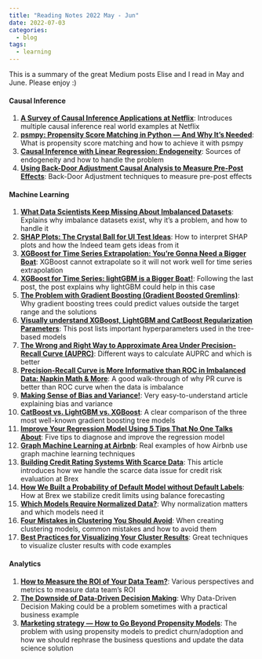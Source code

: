 ```yaml
---
title: "Reading Notes 2022 May - Jun"
date: 2022-07-03
categories:
  - blog
tags:
  - learning
---
```


This is a summary of the great Medium posts Elise and I read in May and June. Please enjoy :)  

#### Causal Inference
1. [**A Survey of Causal Inference Applications at Netflix**](https://netflixtechblog.com/a-survey-of-causal-inference-applications-at-netflix-b62d25175e6f): Introduces multiple causal inference real world examples at Netflix  
2. [**psmpy: Propensity Score Matching in Python — And Why It’s Needed**](https://towardsdatascience.com/psmpy-propensity-score-matching-in-python-a3e0cd4d2631): What is propensity score matching and how to achieve it with psmpy  
3. [**Causal Inference with Linear Regression: Endogeneity**](https://towardsdatascience.com/causal-inference-with-linear-regression-endogeneity-9d9492663bac): Sources of endogeneity and how to handle the problem  
4. [**Using Back-Door Adjustment Causal Analysis to Measure Pre-Post Effects**](https://xiarongcui.medium.com/using-back-door-adjustment-causal-analysis-to-measure-pre-post-effects-ca5d73b65d87): Back-Door Adjustment techniques to measure pre-post effects  

#### Machine Learning
1. [**What Data Scientists Keep Missing About Imbalanced Datasets**](https://medium.com/mlearning-ai/what-data-scientists-keep-missing-about-imbalanced-datasets-d1f10e808297): Explains why imbalance datasets exist, why it’s a problem, and how to handle it  
2. [**SHAP Plots: The Crystal Ball for UI Test Ideas**](https://medium.com/indeed-engineering/shap-plots-the-crystal-ball-for-ui-test-ideas-121838d917f5): How to interpret SHAP plots and how the Indeed team gets ideas from it  
3. [**XGBoost for Time Series Extrapolation: You’re Gonna Need a Bigger Boat**](​​https://towardsdatascience.com/xgboost-for-time-series-youre-gonna-need-a-bigger-boat-9d329efa6814): XGBoost cannot extrapolate so it will not work well for time series extrapolation  
4. [**XGBoost for Time Series: lightGBM is a Bigger Boat!**](https://medium.com/towards-data-science/xgboost-for-timeseries-lightgbm-is-a-bigger-boat-197864013e88): Following the last post, the post explains why lightGBM could help in this case  
5. [**The Problem with Gradient Boosting (Gradient Boosted Gremlins)**](https://medium.com/gousto-engineering-techbrunch/the-problem-with-gradient-boosting-gradient-boosted-gremlins-a69908dcea94): Why gradient boosting trees could predict values outside the target range and the solutions  
6. [**Visually understand XGBoost, LightGBM and CatBoost Regularization Parameters**](https://towardsdatascience.com/visually-understand-xgboost-lightgbm-and-catboost-regularization-parameters-aa12abcd4c17): This post lists important hyperparameters ​​used in the tree-based models  
7. [**The Wrong and Right Way to Approximate Area Under Precision-Recall Curve (AUPRC)**](https://towardsdatascience.com/the-wrong-and-right-way-to-approximate-area-under-precision-recall-curve-auprc-8fd9ca409064): Different ways to calculate AUPRC and which is better  
8. [**Precision-Recall Curve is More Informative than ROC in Imbalanced Data: Napkin Math & More**](https://towardsdatascience.com/precision-recall-curve-is-more-informative-than-roc-in-imbalanced-data-4c95250242f6): A good walk-through of why PR curve is better than ROC curve when the data is imbalance  
9. [**Making Sense of Bias and Variance!**](https://towardsdatascience.com/making-sense-of-bias-and-variance-a5e639f6bd86): Very easy-to-understand article explaining bias and variance  
10. [**CatBoost vs. LightGBM vs. XGBoost**](https://towardsdatascience.com/catboost-vs-lightgbm-vs-xgboost-c80f40662924): A clear comparison of the three most well-known gradient boosting tree models  
11. [**Improve Your Regression Model Using 5 Tips That No One Talks About**](https://medium.datadriveninvestor.com/improve-your-regression-model-using-5-tips-that-no-one-talks-about-a0f21eaeb595): Five tips to diagnose and improve the regression model  
12. [**Graph Machine Learning at Airbnb**](https://medium.com/airbnb-engineering/graph-machine-learning-at-airbnb-f868d65f36ee): Real examples of how Airbnb use graph machine learning techniques  
13. [**Building Credit Rating Systems With Scarce Data**](https://medium.com/brexeng/building-credit-rating-systems-with-scarce-data-4d81890eba9d): This article introduces how we handle the scarce data issue for credit risk evaluation at Brex  
14. [**How We Built a Probability of Default Model without Default  Labels**](https://medium.com/brexeng/how-we-built-a-probability-of-default-model-without-default-labels-212415bbeef6): How at Brex we stabilize credit limits using balance forecasting  
15. [**Which Models Require Normalized Data?**](https://towardsdatascience.com/which-models-require-normalized-data-d85ca3c85388): Why normalization matters and which models need it  
16. [**Four Mistakes in Clustering You Should Avoid**](https://towardsdatascience.com/common-mistakes-in-cluster-analysis-and-how-to-avoid-them-eb960116d773): When creating clustering models, common mistakes and how to avoid them  
17. [**Best Practices for Visualizing Your Cluster Results**](https://towardsdatascience.com/best-practices-for-visualizing-your-cluster-results-20a3baac7426): Great techniques to visualize cluster results with code examples  

#### Analytics  
1. [**How to Measure the ROI of Your Data Team?**](https://towardsdatascience.com/how-to-measure-the-roi-of-your-data-team-9c60a939f247): Various perspectives and metrics to measure data team’s ROI  
2. [**The Downside of Data-Driven Decision Making**](https://towardsdatascience.com/the-downside-of-data-driven-decision-making-b753301b8d66): Why Data-Driven Decision Making could be a problem sometimes with a practical business example  
3. [**Marketing strategy — How to Go Beyond Propensity Models**](https://medium.com/dataroots/marketing-strategy-how-to-go-beyond-propensity-models-by-virginie-marelli-5df94de4cda7): The problem with using propensity models to predict churn/adoption and how we should rephrase the business questions and update the data science solution  

